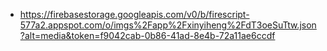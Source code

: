 - https://firebasestorage.googleapis.com/v0/b/firescript-577a2.appspot.com/o/imgs%2Fapp%2Fxinyiheng%2FdT3oeSuTtw.json?alt=media&token=f9042cab-0b86-41ad-8e4b-72a11ae6ccdf
